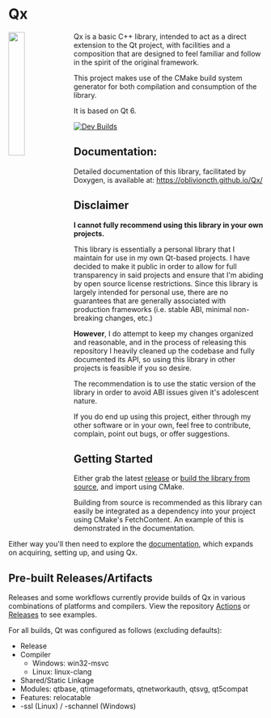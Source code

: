# Qx
<img align="left" src="https://i.imgur.com/TzdFQfb.png" width=25%>
Qx is a basic C++ library, intended to act as a direct extension to the Qt project, with facilities and a composition that are designed to feel familiar and follow in the spirit of the original framework.

This project makes use of the CMake build system generator for both compilation and consumption of the library.

It is based on Qt 6.

[![Dev Builds](https://github.com/oblivioncth/Qx/actions/workflows/push-reaction.yml/badge.svg?branch=dev)](https://github.com/oblivioncth/Qx/actions/workflows/push-reaction.yml)

## Documentation:
Detailed documentation of this library, facilitated by Doxygen, is available at: https://oblivioncth.github.io/Qx/

## Disclaimer
**I cannot fully recommend using this library in your own projects.**

This library is essentially a personal library that I maintain for use in my own Qt-based projects. I have decided to make it public in order to allow for full transparency in said projects and ensure that I'm abiding by open source license restrictions. Since this library is largely intended for personal use, there are no guarantees that are generally associated with production frameworks (i.e. stable ABI, minimal non-breaking changes, etc.)

**However**, I do attempt to keep my changes organized and reasonable, and in the process of releasing this repository I heavily cleaned up the codebase and fully documented its API, so using this library in other projects is feasible if you so desire.

The recommendation is to use the static version of the library in order to avoid ABI issues given it's adolescent nature.

If you do end up using this project, either through my other software or in your own, feel free to contribute, complain, point out bugs, or offer suggestions.

## Getting Started
Either grab the latest [release](https://github.com/oblivioncth/Qx/releases/) or [build the library from source](https://oblivioncth.github.io/Qx/index.html#autotoc_md3), and import using CMake.

Building from source is recommended as this library can easily be integrated as a dependency into your project using CMake's FetchContent. An example of this is demonstrated in the documentation.

Either way you'll then need to explore the [documentation](https://oblivioncth.github.io/Qx/index.html), which expands on acquiring, setting up, and using Qx.

## Pre-built Releases/Artifacts

Releases and some workflows currently provide builds of Qx in various combinations of platforms and compilers. View the repository [Actions](https://github.com/oblivioncth/Qx/actions) or [Releases](https://github.com/oblivioncth/Qx/releases) to see examples.

For all builds, Qt was configured as follows (excluding defaults):

 - Release
 - Compiler
    - Windows: win32-msvc
    - Linux: linux-clang
 - Shared/Static Linkage
 - Modules: qtbase, qtimageformats, qtnetworkauth, qtsvg, qt5compat
 - Features: relocatable
 - -ssl (Linux) / -schannel (Windows)
